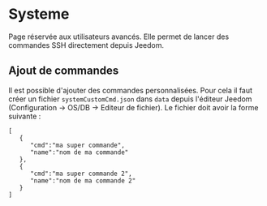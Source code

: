 # Systeme

Page réservée aux utilisateurs avancés. Elle permet de lancer des commandes SSH directement depuis Jeedom.

## Ajout de commandes

Il est possible d'ajouter des commandes personnalisées. Pour cela il faut créer un fichier `systemCustomCmd.json` dans `data` depuis l'éditeur Jeedom (Configuration -> OS/DB -> Editeur de fichier). Le fichier doit avoir la forme suivante : 
```
[
   {
      "cmd":"ma super commande",
      "name":"nom de ma commande"
   },
   {
      "cmd":"ma super commande 2",
      "name":"nom de ma commande 2"
   }
]
```
